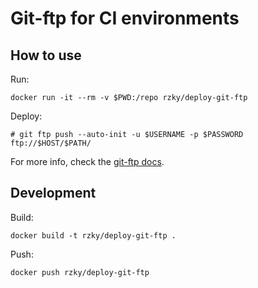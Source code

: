 # Git-ftp for CI environments

## How to use

Run:

    docker run -it --rm -v $PWD:/repo rzky/deploy-git-ftp

Deploy:

    # git ftp push --auto-init -u $USERNAME -p $PASSWORD ftp://$HOST/$PATH/

For more info, check the [git-ftp docs](https://github.com/git-ftp/git-ftp).

## Development

Build:

    docker build -t rzky/deploy-git-ftp .

Push:

    docker push rzky/deploy-git-ftp